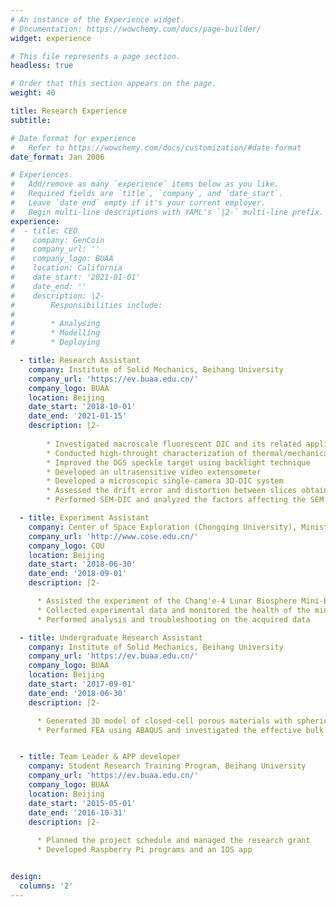 ```yaml
---
# An instance of the Experience widget.
# Documentation: https://wowchemy.com/docs/page-builder/
widget: experience

# This file represents a page section.
headless: true

# Order that this section appears on the page.
weight: 40

title: Research Experience
subtitle:

# Date format for experience
#   Refer to https://wowchemy.com/docs/customization/#date-format
date_format: Jan 2006

# Experiences.
#   Add/remove as many `experience` items below as you like.
#   Required fields are `title`, `company`, and `date_start`.
#   Leave `date_end` empty if it's your current employer.
#   Begin multi-line descriptions with YAML's `|2-` multi-line prefix.
experience:
#  - title: CEO
#    company: GenCoin
#    company_url: ''
#    company_logo: BUAA
#    location: California
#    date_start: '2021-01-01'
#    date_end: ''
#    description: |2-
#        Responsibilities include:
#        
#        * Analysing
#        * Modelling
#        * Deploying

  - title: Research Assistant
    company: Institute of Solid Mechanics, Beihang University
    company_url: 'https://ev.buaa.edu.cn/'
    company_logo: BUAA
    location: Beijing
    date_start: '2018-10-01'
    date_end: '2021-01-15'
    description: |2-
    
        * Investigated macroscale fluorescent DIC and its related applications
        * Conducted high-throught characterization of thermal/mechanical properites of bulk materials
        * Improved the DGS speckle target using backlight technique
        * Developed an ultrasensitive video extensometer
        * Developed a microscopic single-camera 3D-DIC system
        * Assessed the drift error and distortion between slices obtained from LSCM
        * Performed SEM-DIC and analyzed the factors affecting the SEM image quality

  - title: Experiment Assistant
    company: Center of Space Exploration (Chongqing University), Ministry of Education
    company_url: 'http://www.cose.edu.cn/'
    company_logo: CQU
    location: Beijing
    date_start: '2018-06-30'
    date_end: '2018-09-01'
    description: |2-

      * Assisted the experiment of the Chang'e-4 Lunar Biosphere Mini-Ecosystem
      * Collected experimental data and monitored the health of the mini-ecosystem
      * Performed analysis and troubleshooting on the acquired data

  - title: Undergraduate Research Assistant
    company: Institute of Solid Mechanics, Beihang University
    company_url: 'https://ev.buaa.edu.cn/'
    company_logo: BUAA
    location: Beijing
    date_start: '2017-09-01'
    date_end: '2018-06-30'
    description: |2-

      * Generated 3D model of closed-cell porous materials with spherical or polyhedral pores
      * Performed FEA using ABAQUS and investigated the effective bulk modulus of porous materials with porosity from 0 to 99%


  - title: Team Leader & APP developer
    company: Student Research Training Program, Beihang University
    company_url: 'https://ev.buaa.edu.cn/'
    company_logo: BUAA
    location: Beijing
    date_start: '2015-05-01'
    date_end: '2016-10-31'
    description: |2-
    
      * Planned the project schedule and managed the research grant
      * Developed Raspberry Pi programs and an IOS app


design:
  columns: '2'
---
```

